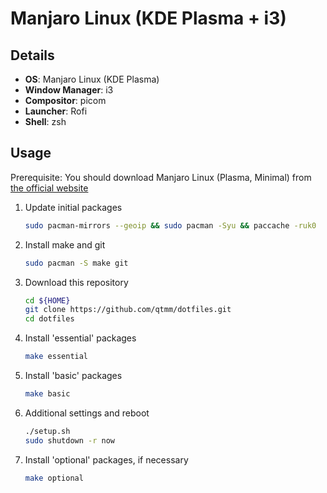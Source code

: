 # Manjaro Linux (KDE Plasma + i3)

## Details
- **OS**: Manjaro Linux (KDE Plasma)
- **Window Manager**: i3
- **Compositor**: picom
- **Launcher**: Rofi
- **Shell**: zsh

## Usage
Prerequisite: You should download Manjaro Linux (Plasma, Minimal) from [the official website](https://manjaro.org/download/)

1. Update initial packages
   ```sh
   sudo pacman-mirrors --geoip && sudo pacman -Syu && paccache -ruk0
   ```
1. Install make and git
   ```sh
   sudo pacman -S make git
   ```
1. Download this repository
   ```sh
   cd ${HOME}
   git clone https://github.com/qtmm/dotfiles.git
   cd dotfiles
   ```
1. Install 'essential' packages
   ```sh
   make essential
   ```
1. Install 'basic' packages
   ```sh
   make basic
   ```
1. Additional settings and reboot
   ```sh
   ./setup.sh
   sudo shutdown -r now
   ```
1. Install 'optional' packages, if necessary
   ```sh
   make optional
   ```
